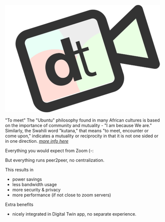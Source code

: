 ![](img/dt_video_chat.png ":size=700x")

"To meet" The "Ubuntu" philosophy found in many African cultures is based on the importance of community and mutuality - "I am because We are." Similarly, the Swahili word "kutana," that means "to meet, encounter or come upon," indicates a mutuality or reciprocity in that it is not one sided or in one direction. *[more info here](https://www.africaexchange.org/kutana#:~:text=%22To%20meet%22,sided%20or%20in%20one%20direction.)*

Everything you would expect from Zoom (-: 

But everything runs peer2peer, no centralization.

This results in

- power savings
- less bandwidth usage
- more security & privacy
- more performance (if not close to zoom servers)

Extra benefits

- nicely integrated in Digital Twin app, no separate experience.
